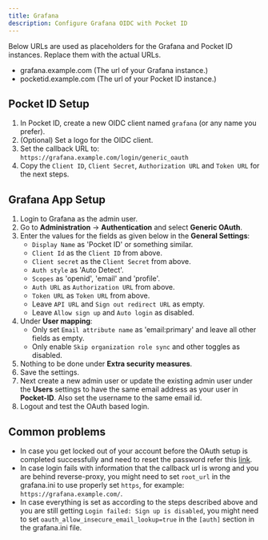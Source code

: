 ```yaml
---
title: Grafana
description: Configure Grafana OIDC with Pocket ID
---
```


Below URLs are used as placeholders for the Grafana and Pocket ID instances. Replace them with the actual URLs.

- grafana.example.com (The url of your Grafana instance.)
- pocketid.example.com (The url of your Pocket ID instance.)

## Pocket ID Setup

1. In Pocket ID, create a new OIDC client named `grafana` (or any name you prefer).
2. (Optional) Set a logo for the OIDC client.
3. Set the callback URL to: `https://grafana.example.com/login/generic_oauth`
4. Copy the `Client ID`, `Client Secret`, `Authorization URL` and `Token URL` for the next steps.

## Grafana App Setup

1. Login to Grafana as the admin user.
2. Go to **Administration** -> **Authentication** and select **Generic OAuth**.
3. Enter the values for the fields as given below in the **General Settings**:
   - `Display Name` as 'Pocket ID' or something similar.
   - `Client Id` as the `Client ID` from above.
   - `Client secret` as the `Client Secret` from above.
   - `Auth style` as 'Auto Detect'.
   - `Scopes` as 'openid', 'email' and 'profile'.
   - `Auth URL` as `Authorization URL` from above.
   - `Token URL` as `Token URL` from above.
   - Leave `API URL` and `Sign out redirect URL` as empty.
   - Leave `Allow sign up` and `Auto login` as disabled.
4. Under **User mapping**:
   - Only set `Email attribute name` as 'email:primary' and leave all other fields as empty.
   - Only enable `Skip organization role sync` and other toggles as disabled.
5. Nothing to be done under **Extra security measures**.
6. Save the settings.
7. Next create a new admin user or update the existing admin user under the **Users** settings to have the same email address as your user in **Pocket-ID**. Also set the username to the same email id.
8. Logout and test the OAuth based login.

## Common problems

- In case you get locked out of your account before the OAuth setup is completed successfully and need to reset the password refer this [link](https://grafana.com/docs/grafana/latest/cli/#reset-admin-password).
- In case login fails with information that the callback url is wrong and you are behind reverse-proxy, you might need to set `root_url` in the grafana.ini to use properly set `https`, for example: `https://grafana.example.com/`.
- In case everything is set as according to the steps described above and you are still getting `Login failed: Sign up is disabled`, you might need to set `oauth_allow_insecure_email_lookup=true` in the `[auth]` section in the grafana.ini file.
